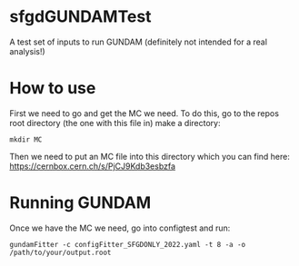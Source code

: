 # sfgdGUNDAMTest
A test set of inputs to run GUNDAM (definitely not intended for a real analysis!)

# How to use
First we need to go and get the MC we need. To do this, go to the repos root directory (the one with this file in) make a directory: 
```
mkdir MC
```
Then we need to put an MC file into this directory which you can find here: 
https://cernbox.cern.ch/s/PjCJ9Kdb3esbzfa

# Running GUNDAM
Once we have the MC we need, go into configtest and run:
```
gundamFitter -c configFitter_SFGDONLY_2022.yaml -t 8 -a -o /path/to/your/output.root
```

